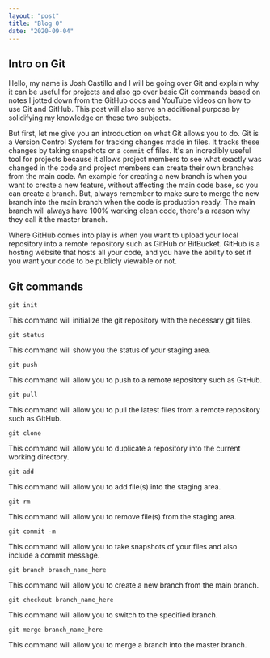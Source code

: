 ```yaml
---
layout: "post"
title: "Blog 0"
date: "2020-09-04"
---
```

## Intro on Git
Hello, my name is Josh Castillo and I will be going over Git and explain why it can be useful for projects and also go over basic Git commands based on notes I jotted down from the GitHub docs and YouTube videos on how to use Git and GitHub. This post will also serve an additional purpose by solidifying my knowledge on these two subjects.

But first, let me give you an introduction on what Git allows you to do. Git is a Version Control System for tracking changes made in files. It tracks these changes by taking snapshots or a `commit` of files. It's an incredibly useful tool for projects because it allows project members to see what exactly was changed in the code and project members can create their own branches from the main code. An example for creating a new branch is when you want to create a new feature, without affecting the main code base, so you can create a branch. But, always remember to make sure to merge the new branch into the main branch when the code is production ready. The main branch will always have 100% working clean code, there's a reason why they call it the master branch. 

Where GitHub comes into play is when you want to upload your local repository into a remote repository such as GitHub or BitBucket. GitHub is a hosting website that hosts all your code, and you have the ability to set if you want your code to be publicly viewable or not.

## Git commands
`git init`

This command will initialize the git repository with the necessary git files.

`git status`

This command will show you the status of your staging area.

`git push`

This command will allow you to push to a remote repository such as GitHub.

`git pull`

This command will allow you to pull the latest files from a remote repository such as GitHub.

`git clone`

This command will allow you to duplicate a repository into the current working directory.

`git add`

This command will allow you to add file(s) into the staging area.

`git rm`

This command will allow you to remove file(s) from the staging area.

`git commit -m`

This command will allow you to take snapshots of your files and also include a commit message.

`git branch branch_name_here`

This command will allow you to create a new branch from the main branch.

`git checkout branch_name_here`

This command will allow you to switch to the specified branch.

`git merge branch_name_here`

This command will allow you to merge a branch into the master branch.
